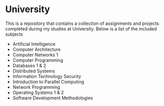 # University
This is a repository that contains a collection of assignments and projects completed during my studies at University.
Below is a list of the included subjects
- Artificial Intelligence
- Computer Architecture
- Computer Networks 1
- Computer Programming
- Databases 1 & 2
- Distributed Systems
- Information Technology Security
- Introduction to Parallel Computing
- Network Programming
- Operating Systems 1 & 2
- Software Development Methodologies

